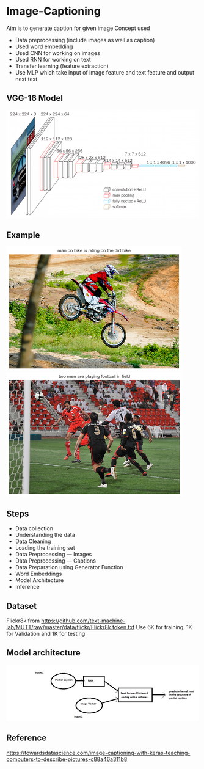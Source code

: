 # Image-Captioning
Aim is to generate caption for given image
Concept used
- Data preprocessing (include images as well as caption)
- Used word embedding
- Used CNN for working on images
- Used RNN for working on text
- Transfer learning (feature extraction)
- Use MLP which take input of image feature and text feature and output next text

## VGG-16 Model
![alt Bike](https://github.com/modinitin13/Image-caption-generator/blob/master/VGG-16%20Model.png)
## Example
![alt Bike](https://github.com/modinitin13/Image-caption-generator/blob/master/Bike.png)
![alt Football](https://github.com/modinitin13/Image-caption-generator/blob/master/Football.png)

## Steps
- Data collection
- Understanding the data
- Data Cleaning
- Loading the training set
- Data Preprocessing — Images
- Data Preprocessing — Captions
- Data Preparation using Generator Function
- Word Embeddings
- Model Architecture
- Inference

## Dataset
Flickr8k from https://github.com/text-machine-lab/MUTT/raw/master/data/flickr/Flickr8k.token.txt
Use 6K for training, 1K for Validation and 1K for testing

## Model architecture
![alt Model](https://github.com/modinitin13/Image-caption-generator/blob/master/model.jpeg)

## Reference
https://towardsdatascience.com/image-captioning-with-keras-teaching-computers-to-describe-pictures-c88a46a311b8
